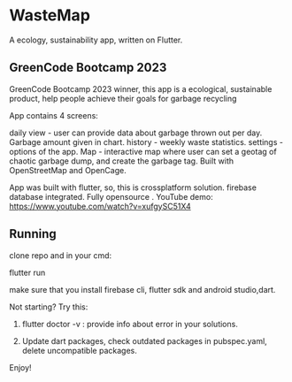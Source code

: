 # WasteMap

A ecology, sustainability app, written on Flutter.

## GreenCode Bootcamp 2023

GreenCode Bootcamp 2023 winner, this app is a ecological, sustainable product, help people achieve their goals for garbage recycling

App contains 4 screens:

daily view - user can provide data about garbage thrown out per day. Garbage amount given in chart.
history - weekly waste statistics.
settings - options of the app.
Map - interactive map where user can set a geotag of chaotic garbage dump, and create the garbage tag. Built with OpenStreetMap and OpenCage.

App was built with flutter, so, this is crossplatform solution. firebase database integrated.
Fully opensource .
YouTube demo:
https://www.youtube.com/watch?v=xufgySC51X4


## Running

clone repo and in your cmd:

flutter run

make sure that you install firebase cli, flutter sdk and android studio,dart.

Not starting? Try this:

1. flutter doctor -v : provide info about error in your solutions.

2. Update dart packages, check outdated packages in pubspec.yaml, delete uncompatible packages.

Enjoy!